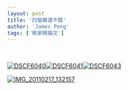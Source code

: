 ```yaml
---
layout: post
title: '四螢幕還不錯'
author: 'James Peng'
tags: ['敗家開箱文']
---
```


 

[![DSCF6040](http://lh4.ggpht.com/_AnTT9cbXdqY/TXD4h44k3_I/AAAAAAAAJEk/qnOm7C-gYaY/DSCF6040_thumb%5B2%5D.jpg?imgmax=800 "DSCF6040")](http://lh3.ggpht.com/_AnTT9cbXdqY/TXD4hHWOltI/AAAAAAAAJEc/Ib2Lf6iNkEs/s1600-h/DSCF6040%5B5%5D.jpg)[![DSCF6041](http://lh5.ggpht.com/_AnTT9cbXdqY/TXD4jRTvoZI/AAAAAAAAJEw/X9uOe-dUil0/DSCF6041_thumb%5B2%5D.jpg?imgmax=800 "DSCF6041")](http://lh5.ggpht.com/_AnTT9cbXdqY/TXD4imkqurI/AAAAAAAAJEo/2nqOGKrHJeU/s1600-h/DSCF6041%5B5%5D.jpg)[![DSCF6043](http://lh3.ggpht.com/_AnTT9cbXdqY/TXD4klBoTXI/AAAAAAAAJE8/URJpvV7KKvA/DSCF6043_thumb%5B3%5D.jpg?imgmax=800 "DSCF6043")](http://lh4.ggpht.com/_AnTT9cbXdqY/TXD4j834GGI/AAAAAAAAJE4/2AXLIeLiLls/s1600-h/DSCF6043%5B6%5D.jpg)

[![IMG\_20110217\_132157](http://lh3.ggpht.com/_AnTT9cbXdqY/TXD4mH1e_vI/AAAAAAAAJFI/rwQ9S_gP-yw/IMG_20110217_132157_thumb%5B4%5D.jpg?imgmax=800 "IMG_20110217_132157")](http://lh3.ggpht.com/_AnTT9cbXdqY/TXD4lcgZKuI/AAAAAAAAJFA/VrqTPbhVt9Y/s1600-h/IMG_20110217_132157%5B13%5D.jpg)

